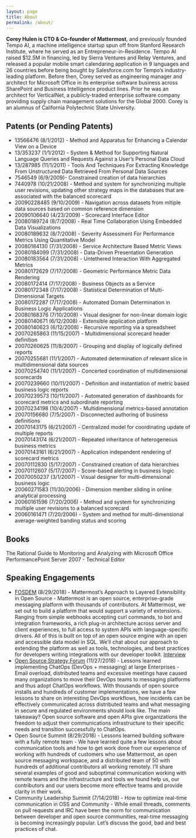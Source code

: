```yaml
---
layout: page
title: About
permalink: /about/
---
```


**Corey Hulen is CTO & Co-founder of Mattermost**, and previously founded Tempo AI, a machine intelligence startup spun off from Stanford Research Institute, where he served as an Entrepreneur-in-Residence. Tempo AI raised $12.5M in financing, led by Sierra Ventures and Relay Ventures, and released a popular mobile smart calendaring application in 9 languages and 26 countries before being bought by Salesforce.com for Tempo’s industry-leading platform. Before then, Corey served as engineering manager and architect for Microsoft Office in its enterprise software business across SharePoint and Business Intelligence product lines. Prior he was an architect for VerticalNet, a publicly-traded enterprise software company providing supply chain management solutions for the Global 2000. Corey is an alumnus of California Polytechnic State University.

Patents (or Pending Patents)
----------------------------

* 13566476 (8/1/2012) - Method and Apparatus for Enhancing a Calendar View on a Device
* 13/353237 (1/1/2012) - System & Method for Supporting Natural Language Queries and Requests Against a User’s Personal Data Cloud
* 13/287985 (11/1/2011) - Tools And Techniques For Extracting Knowledge From Unstructured Data Retrieved From Personal Data Sources
* 7546549 (6/9/2009)- Constrained creation of data hierarchies
* 7440978 (10/21/2008) - Method and system for synchronizing multiple user revisions, updating other strategy maps in the databases that are associated with the balanced scorecard
* 20090228485 (9/10/2009) - Navigation across datasets from mltiple data sources based on common reference dimension
* 20090106640 (4/23/2009) - Scorecard Interface Editor
* 20080189724 (8/7/2008) - Real Time Collaboration Using Embedded Data Visualizations
* 20080189632 (8/7/2008) - Severity Assessment For Performance Metrics Using Quantitative Model
* 20080184130 (7/31/2008) - Service Architecture Based Metric Views
* 20080184099 (7/31/2008) - Data-Driven Presentation Generation
* 20080183564 (7/31/2008) - Untethered Interaction With Aggregated Metrics
* 20080172629 (7/17/2008) - Geometric Performance Metric Data Rendering
* 20080172414 (7/17/2008) - Business Objects as a Service
* 20080172348 (7/17/2008) - Statistical Determination of Multi-Dimensional Targets
* 20080172287 (7/17/2008) - Automated Domain Determination in Business Logic Applications
* 20080168376 (7/10/2008) - Visual designer for non-linear domain logic
* 20080140671 (6/12/2008) - Extensible application platform
* 20080140623 (6/12/2008) - Recursive reporting via a spreadsheet
* 20070265863 (11/15/2007) - Multidimensional scorecard header definition
* 20070260625 (11/8/2007) - Grouping and display of logically defined reports
* 20070255681 (11/1/2007) - Automated determination of relevant slice in multidimensional data sources
* 20070254740 (11/1/2007) - Concerted coordination of multidimensional scorecards
* 20070239660 (10/11/2007) - Definition and instantiation of metric based business logic reports
* 20070239573 (10/11/2007) - Automated generation of dashboards for scorecard metrics and subordinate reporting
* 20070234198 (10/4/2007) - Multidimensional metrics-based annotation
* 20070156680 (7/5/2007) - Disconnected authoring of business definitions
* 20070143175 (6/21/2007) - Centralized model for coordinating update of multiple reports
* 20070143174 (6/21/2007) - Repeated inheritance of heterogeneous business metrics
* 20070143161 (6/21/2007) - Application independent rendering of scorecard metrics
* 20070112830 (5/17/2007) - Constrained creation of data hierarchies
* 20070112607 (5/17/2007) - Score-based alerting in business logic
* 20070050237 (3/1/2007) - Visual designer for multi-dimensional business logic
* 20060271583 (11/30/2006) - Dimension member sliding in online analytical processing
* 20060161596 (7/20/2006) - Method and system for synchronizing multiple user revisions to a balanced scorecard
* 20060161471 (7/20/2006) - System and method for multi-dimensional average-weighted banding status and scoring

Books
-----

The Rational Guide to Monitoring and Analyzing with Microsoft Office 
PerformancePoint Server 2007 - Technical Editor

Speaking Engagements
--------------------

* [FOSDEM](https://video.fosdem.org/2019/Janson/mattermost_layered_extensibility.webm) (8/29/2018) - Mattermost’s Approach to Layered Extensibility in Open Source - Mattermost is an open source, enterprise-grade messaging platform with thousands of contributors. At Mattermost, we set out to build a platform that would support a variety of extensions. Ranging from simple webhooks accepting curl commands, to bot and integration frameworks, a rich plug-in architecture across server and client experiences, to full access to system APIs with language-specific drivers. All of this is built on top of an open source engine with an open and accessible data model in SQL. We’ll chat about our approach to extending the platform as well as tools, technologies, and best practices for developers writing integrations with our developer toolkit.  [Interview](https://fosdem.org/2019/interviews/corey-hulen/)
* [Open Source Strategy Forum](https://www.finos.org/hubfs/FINOS/OSSF%202018/2018%20Speaker%20Videos/OSSF%202018%20-%20Corey%20Hulen%20-%20HD%20720p.mov) (11/27/2018) - Lessons learned implementing ChatOps (DevOps + messaging) at large Enterprises - Email overload, distributed teams and excessive meetings have caused many organizations to move their DevOps teams to messaging platforms and thus adopt ChatOps workflows. With thousands of open source installs and hundreds of customer implementations, we have a few lessons to share on interesting DevOps workflows, how incidents can be effectively communicated across distributed teams and what messaging in secure and regulated environments should look like. The main takeaway? Open source software and open APIs give organizations the freedom to adjust their communications infrastructure to their specific needs and transition successfully to ChatOps.
* Open Source Summit (8/29/2018) - Lessons learned building software with a fully remote team - We have learned quite a few lessons about communication tools and how to get work done from our experience of working with hundreds of customers who use Mattermost, an open source messaging workspace, and a distributed team of 50 with hundreds of additional contributors all working remotely. I’ll share several examples of good and suboptimal communication working with remote teams and the infrastructure and tools we found help us, our contributors and our users become more effective teams and provide clarity in their work.
* Community Leadership Summit (7/14/2018) - How to optimize real-time communication in OSS and Community - While email threads, comments on pull requests and IRC have been the norm for communication between developer and open source communities, real-time messaging is becoming increasingly popular. Let’s discuss the good, bad and best practices of chat.